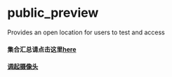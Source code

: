 # public_preview
Provides an open location for users to test and access
#### 集合汇总请点击这里[here](https://dxdleikai.github.io/public_preview/index.html)
#### [调起摄像头](https://dxdleikai.github.io/public_preview/views/web/launch_camera/index.html)
